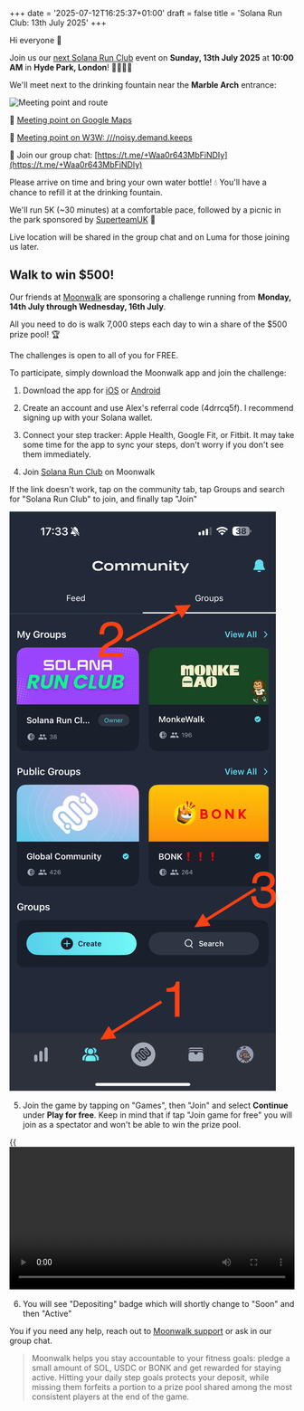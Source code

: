 +++
date = '2025-07-12T16:25:37+01:00'
draft = false
title = 'Solana Run Club: 13th July 2025'
+++

Hi everyone 👋

Join us our [next Solana Run Club](https://lu.ma/a2qjuep3) event on **Sunday, 13th July 2025** at **10:00 AM** in **Hyde Park, London**! 🏃‍♂️🏃‍♀️

We'll meet next to the drinking fountain near the **Marble Arch** entrance:

![Meeting point and route](/images/london-route.png)

📍 [Meeting point on Google Maps](https://maps.app.goo.gl/xizjngNUfJ9XKtLK8)

📍 [Meeting point on W3W: ///noisy.demand.keeps](https://w3w.co/noisy.demand.keeps)

💬 Join our group chat: [https://t.me/+Waa0r643MbFiNDIy](https://t.me/+Waa0r643MbFiNDIy)

Please arrive on time and bring your own water bottle! 💧 You'll have a chance to refill it at the drinking fountain.

We'll run 5K (~30 minutes) at a comfortable pace, followed by a picnic in the park sponsored by [SuperteamUK](https://uk.superteam.fun) 🍕

Live location will be shared in the group chat and on Luma for those joining us later.

## Walk to win $500!

Our friends at [Moonwalk](https://moonwalk.fit) are sponsoring a challenge running from **Monday, 14th July through Wednesday, 16th July**.

All you need to do is walk 7,000 steps each day to win a share of the $500 prize pool! 🏆

The challenges is open to all of you for FREE.

To participate, simply download the Moonwalk app and join the challenge:

1. Download the app for [iOS](https://apps.apple.com/us/app/moonwalk-fitness/id6692608601) or [Android](https://play.google.com/store/apps/details?id=fit.moonwalk.mobile.app)

2. Create an account and use Alex's referral code (4drrcq5f). I recommend signing up with your Solana wallet.

3. Connect your step tracker: Apple Health, Google Fit, or Fitbit. It may take some time for the app to sync your steps, don't worry if you don't see them immediately.

4. Join [Solana Run Club](https://app.moonwalk.fit/community/4d642e90-f694-4561-8af9-e13bf468ed7c) on Moonwalk

If the link doesn't work, tap on the community tab, tap Groups and search for "Solana Run Club" to join, and finally tap "Join"

![](./01-join-group.png)

5. Join the game by tapping on "Games", then "Join" and select **Continue** under **Play for free**. Keep in mind that if tap "Join game for free" you will join as a spectator and won't be able to win the prize pool.

{{<video src="./02-join-game.mp4" width="100%" autoplay="true" loop="true">}}

6. You will see "Depositing" badge which will shortly change to "Soon" and then "Active"

You if you need any help, reach out to [Moonwalk support](https://t.me/MoonwalkSupportBot) or ask in our group chat.

> Moonwalk helps you stay accountable to your fitness goals: pledge a small amount of SOL, USDC or BONK and get rewarded for staying active. Hitting your daily step goals protects your deposit, while missing them forfeits a portion to a prize pool shared among the most consistent players at the end of the game.
